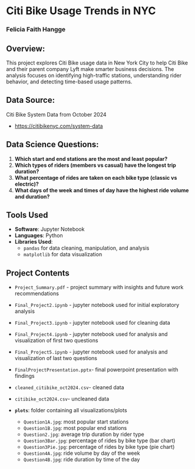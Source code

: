 # Citi Bike Usage Trends in NYC
### Felicia Faith Hangge 


## Overview:
This project explores Citi Bike usage data in New York City to help Citi Bike and their parent company Lyft make smarter business decisions. The analysis focuses on identifying high-traffic stations, understanding rider behavior, and detecting time-based usage patterns.

## Data Source: 
Citi Bike System Data from October 2024 
- https://citibikenyc.com/system-data

## Data Science Questions:
1. **Which start and end stations are the most and least popular?**
2. **Which types of riders (members vs casual) have the longest trip duration?**
3. **What percentage of rides are taken on each bike type (classic vs electric)?**
4. **What days of the week and times of day have the highest ride volume and duration?**

## Tools Used
- **Software**: Jupyter Notebook
- **Languages**: Python
- **Libraries Used**:
  - `pandas` for data cleaning, manipulation, and analysis
  - `matplotlib` for data visualization

## Project Contents
- `Project_Summary.pdf` - project summary with insights and future work recommendations 
- `Final_Project2.ipynb` - jupyter notebook used for initial exploratory analysis 
- `Final_Project3.ipynb` - jupyter notebook used for cleaning data
- `Final_Project4.ipynb` - jupyter notebook used for analysis and visualization of first two questions
- `Final_Project5.ipynb` - jupyter notebook used for analysis and visualization of last two questions
- `FinalProjectPresentation.pptx`- final powerpoint presentation with findings
- `cleaned_citibike_oct2024.csv`- cleaned data 
- `citibike_oct2024.csv`- uncleaned data

- **`plots`**: folder containing all visualizations/plots
  - `Question1A.jpg`: most popular start stations
  - `Question1B.jpg`: most popular end stations
  -  `Question2.jpg`: average trip duration by rider type
  -  `Question3Bar.jpg`: percentage of rides by bike type (bar chart)
  -  `Question3Pie.jpg`: percentage of rides by bike type (pie chart)
  -  `Question4A.jpg`: ride volume by day of the week
  -  `Question4B.jpg`: ride duration by time of the day   
